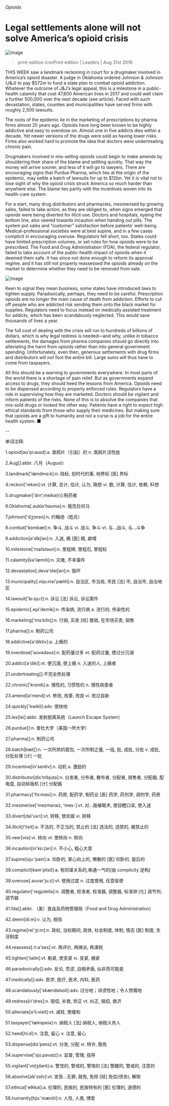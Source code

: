 ###### Opioids
# Legal settlements alone will not solve America’s opioid crisis 
![image](images/20190831_LDP502.jpg) 
> print-edition iconPrint edition | Leaders | Aug 31st 2019 
THIS WEEK saw a landmark reckoning in court for a drugmaker involved in America’s opioid disaster. A judge in Oklahoma ordered Johnson & Johnson (J&J) to pay $572m to fund a state plan to combat opioid addiction. Whatever the outcome of J&J’s legal appeal, this is a milestone in a public-health calamity that cost 47,600 American lives in 2017 and could well claim a further 500,000 over the next decade (see article). Faced with such devastation, states, counties and municipalities have served firms with roughly 2,500 lawsuits. 
The roots of the epidemic lie in the marketing of prescriptions by pharma firms almost 25 years ago. Opioids have long been known to be highly addictive and easy to overdose on. Almost one in five addicts dies within a decade. Yet newer versions of the drugs were sold as having lower risks. Firms also worked hard to promote the idea that doctors were undertreating chronic pain. 
Drugmakers involved in mis-selling opioids could begin to make amends by shouldering their share of the blame and settling quickly. That way the money will arrive sooner, and less of it will go to lawyers. There are encouraging signs that Purdue Pharma, which lies at the origin of the epidemic, may settle a batch of lawsuits for up to $12bn. Yet it is vital not to lose sight of why the opioid crisis struck America so much harder than anywhere else. The blame lies partly with the incentives woven into its health-care system. 
For a start, many drug distributors and pharmacies, mesmerised by growing sales, failed to take action, as they are obliged to, when signs emerged that opioids were being diverted for illicit use. Doctors and hospitals, eyeing the bottom line, also veered towards incaution when handing out pills. The system put sales and “customer” satisfaction before patients’ well-being. Medical-professional societies were at best supine, and in a few cases complicit in encouraging overuse. Regulators fell short, too. States could have limited prescription volumes, or set rules for how opioids were to be prescribed. The Food and Drug Administration (FDA), the federal regulator, failed to take account of the public-health impact of opioids when it deemed them safe. It has since not done enough to reform its approval regime, and it has still not properly reassessed the opioids already on the market to determine whether they need to be removed from sale. 
![image](images/20190831_LDC979.png) 
Keen to signal they mean business, some states have introduced laws to tighten supply. Paradoxically, perhaps, they need to be careful. Prescription opioids are no longer the main cause of death from addiction. Efforts to cut off people who are addicted risk sending them onto the black market for supplies. Regulators need to focus instead on medically assisted treatment for addicts, which has been scandalously neglected. This would save thousands of lives a year. 
The full cost of dealing with the crisis will run to hundreds of billions of dollars, which is why legal redress is needed—and why, unlike in tobacco settlements, the damages from pharma companies should go directly into alleviating the harm from opioids rather than into general government spending. Unfortunately, even then, generous settlements with drug firms and distributors will not foot the entire bill. Large sums will thus have to come from taxpayers. 
All this should be a warning to governments everywhere. In most parts of the world there is a shortage of pain relief. But as governments expand access to drugs, they should heed the lessons from America. Opioids need to be dispensed according to properly enforced rules. Regulators have a role in supervising how they are marketed. Doctors should be vigilant and inform patients of the risks. None of this is to absolve the companies that mis-sold drugs or looked the other way. Patients have a right to expect high ethical standards from those who supply their medicines. But making sure that opioids are a gift to humanity and not a curse is a job for the entire health system. ■ 
-- 
 单词注释:
1.opioid[əʊ'pi:əʊɪd]:a. 类鸦片（引起）的 n. 类鸦片活性肽 
2.Aug[]:abbr. 八月（August） 
3.landmark['lændmɑ:k]:n. 陆标, 划时代的事, 地界标 [医] 界标 
4.reckon['rekәn]:vt. 计算, 总计, 估计, 认为, 猜想 vi. 数, 计算, 估计, 依赖, 料想 
5.drugmaker['drʌ^,meikә(r)]:制药者 
6.Oklahoma[.әuklә'hәumә]:n. 俄克拉何马 
7.johnson['dʒɔnsn]:n. 约翰逊（姓氏） 
8.combat['kɒmbæt]:n. 争斗, 战斗 vi. 战斗, 争斗 vt. 与...战斗, 与...斗争 
9.addiction[ә'dikʃәn]:n. 入迷, 瘾 [医] 瘾, 癖嗜 
10.milestone['mailstәun]:n. 里程碑, 里程石, 里程标 
11.calamity[kә'læmiti]:n. 灾难, 不幸事件 
12.devastation[.devә'steiʃәn]:n. 毁坏 
13.municipality[.mju:nisi'pæliti]:n. 自治区, 市当局, 市民 [法] 市, 自治市, 自治地区 
14.lawsuit['lɒ:sju:t]:n. 诉讼 [法] 诉讼, 诉讼案件 
15.epidemic[.epi'demik]:n. 传染病, 流行病 a. 流行的, 传染性的 
16.marketing['mɑ:kitiŋ]:n. 行销, 买卖 [经] 推销, 在市场买卖, 销售 
17.pharma[]:n. 制药公司 
18.addictive[ә'diktiv]:a. 上瘾的 
19.overdose['әuvәdәus]:n. 配药量过多 vt. 配药过量, 使过分沉溺 
20.addict[ә'dikt]:vt. 使沉溺, 使上瘾 n. 入迷的人, 上瘾者 
21.undertreating[]:不完全热处理 
22.chronic['krɒnik]:a. 慢性的, 习惯性的 n. 慢性病患者 
23.amend[ә'mend]:vt. 修改, 改善, 改良 vi. 改过自新 
24.quickly['kwikli]:adv. 很快地 
25.les[lei]:abbr. 发射脱离系统（Launch Escape System） 
26.purdue[]:n. 普杜大学（美国一所大学） 
27.pharma[]:n. 制药公司 
28.batch[bætʃ]:n. 一次所烘的面包, 一次所制之量, 一组, 批, 成批, 分批 v. 成批, 分批处理 [计] 一批 
29.incentive[in'sentiv]:n. 动机 a. 激励的 
30.distributor[dis'tribjutә]:n. 分发者, 分布者, 散布者, 分配者, 销售者, 分配器, 配电盘, 自动拆版机 [计] 分配器 
31.pharmacy['fɑ:mәsi]:n. 药房, 配药学, 制药业 [医] 药学, 药剂学, 调剂学, 药房 
32.mesmerise['mezmәraiz, 'mes-]:vt. 对...施催眠术, 使目瞪口呆, 使入迷 
33.divert[dai'vә:t]:vt. 转移, 使欢娱 vi. 转移 
34.illicit[i'lisit]:a. 不法的, 不正当的, 禁止的 [法] 违法的, 违禁的, 被禁止的 
35.veer[viә]:vi. 转向 vt. 使转向 n. 转向 
36.incaution[in'kɒ:ʃәn]:n. 不小心, 粗心大意 
37.supine[sju:'pain]:a. 仰卧的, 掌心向上的, 懒散的 [医] 仰卧的, 旋后的 
38.complicit[kәm'plisit]:a. 有同谋关系的,串通一气的[由 complicity 逆构] 
39.overuse[.әuvәr'ju:z]:vt. 使用过度 n. 过度使用, 任意驱使 
40.regulator['regjuleitә]:n. 调整者, 校准者, 校准器, 调整器, 标准钟 [化] 调节剂; 调节器 
41.fda[]:abbr. （美）食品及药物管理局（Food and Drug Administration） 
42.deem[di:m]:v. 认为, 相信 
43.regime[rei'ʒi:m]:n. 政权, 当权期间, 政体, 社会制度, 体制, 情态 [医] 制度, 生活制度 
44.reassess[.ri:ә'ses]:vt. 再评价, 再摊派, 再课税 
45.tighten['taitn]:vt. 勒紧, 使变紧 vi. 变紧, 绷紧 
46.paradoxically[]:adv. 反论, 荒谬, 自相矛盾, 似非而可能是 
47.medically[]:adv. 医学, 医疗, 医术, 内科, 医药 
48.scandalously['skændələsli]:adv. 过分地；诽谤性地；令人愤慨地 
49.redress[ri'dres]:n. 赔偿, 补救, 矫正 vt. 纠正, 赔偿, 救济 
50.alleviate[ә'li:vieit]:vt. 减轻, 使缓和 
51.taxpayer['tækspeiә]:n. 纳税人 [法] 纳税人, 纳税义务人 
52.heed[hi:d]:n. 注意, 留心 v. 注意, 留心 
53.dispense[dis'pens]:vt. 分发, 分配 vi. 特许, 豁免 
54.supervise['sju:pәvaiz]:v. 监督, 管理, 指导 
55.vigilant['vidʒilәnt]:a. 警觉的, 警戒的, 警惕的 [法] 警醒的, 警戒的, 注意的 
56.absolve[әb'zɒlv]:vt. 宣告...无罪, 赦免, 免除 [经] 免偿(债务), 解除 
57.ethical['eθikәl]:a. 伦理的, 民族的, 民族特有的 [医] 伦理的, 道德的 
58.humanity[hju:'mæniti]:n. 人性, 人类, 博爱 
